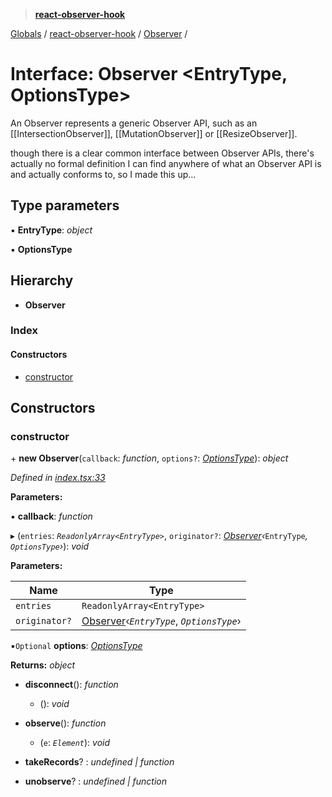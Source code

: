 > **[react-observer-hook](../README.md)**

[Globals]() / [react-observer-hook](../README.md) / [Observer](react_observer_hook.observer.md) /

# Interface: Observer <**EntryType, OptionsType**>

An Observer represents a generic Observer API,
such as an [[IntersectionObserver]], [[MutationObserver]]
or [[ResizeObserver]].

though there is a clear common interface between
Observer APIs, there's actually no formal definition
I can find anywhere of what an Observer API is
and actually conforms to, so I made this up...

## Type parameters

▪ **EntryType**: *object*

▪ **OptionsType**

## Hierarchy

* **Observer**

### Index

#### Constructors

* [constructor](react_observer_hook.observer.md#constructor)

## Constructors

###  constructor

\+ **new Observer**(`callback`: *function*, `options?`: *[OptionsType]()*): *object*

*Defined in [index.tsx:33](https://github.com/Zemnmez/react-dom-observer/blob/04c56ef/src/index.tsx#L33)*

**Parameters:**

▪ **callback**: *function*

▸ (`entries`: *`ReadonlyArray<EntryType>`*, `originator?`: *[Observer](react_observer_hook.observer.md)‹*`EntryType`*, *`OptionsType`*›*): *void*

**Parameters:**

Name | Type |
------ | ------ |
`entries` | `ReadonlyArray<EntryType>` |
`originator?` | [Observer](react_observer_hook.observer.md)‹*`EntryType`*, *`OptionsType`*› |

▪`Optional`  **options**: *[OptionsType]()*

**Returns:** *object*

* **disconnect**(): *function*

  * (): *void*

* **observe**(): *function*

  * (`e`: *`Element`*): *void*

* **takeRecords**? : *undefined | function*

* **unobserve**? : *undefined | function*